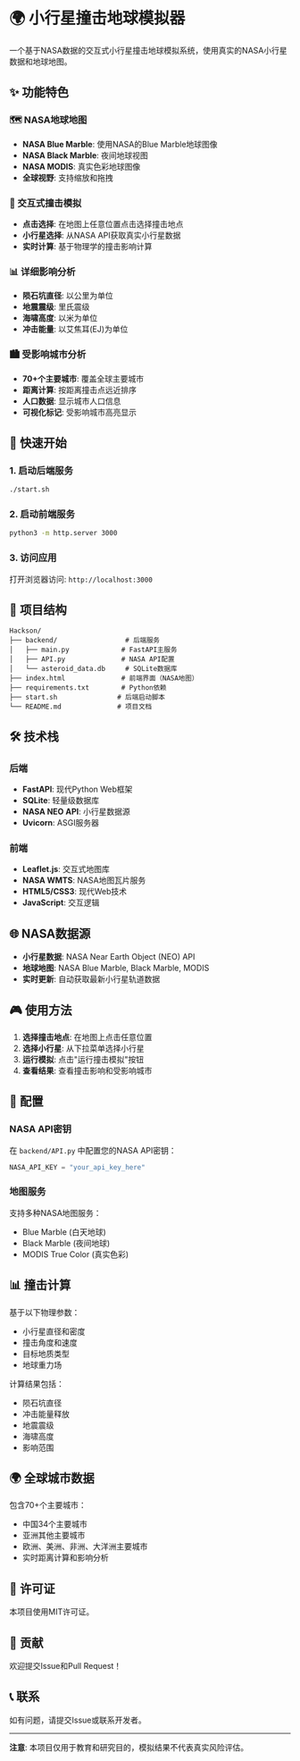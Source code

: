 # 🌍 小行星撞击地球模拟器

一个基于NASA数据的交互式小行星撞击地球模拟系统，使用真实的NASA小行星数据和地球地图。

## ✨ 功能特色

### 🗺️ NASA地球地图
- **NASA Blue Marble**: 使用NASA的Blue Marble地球图像
- **NASA Black Marble**: 夜间地球视图
- **NASA MODIS**: 真实色彩地球图像
- **全球视野**: 支持缩放和拖拽

### 🎯 交互式撞击模拟
- **点击选择**: 在地图上任意位置点击选择撞击地点
- **小行星选择**: 从NASA API获取真实小行星数据
- **实时计算**: 基于物理学的撞击影响计算

### 📊 详细影响分析
- **陨石坑直径**: 以公里为单位
- **地震震级**: 里氏震级
- **海啸高度**: 以米为单位
- **冲击能量**: 以艾焦耳(EJ)为单位

### 🏙️ 受影响城市分析
- **70+个主要城市**: 覆盖全球主要城市
- **距离计算**: 按距离撞击点远近排序
- **人口数据**: 显示城市人口信息
- **可视化标记**: 受影响城市高亮显示

## 🚀 快速开始

### 1. 启动后端服务
```bash
./start.sh
```

### 2. 启动前端服务
```bash
python3 -m http.server 3000
```

### 3. 访问应用
打开浏览器访问: `http://localhost:3000`

## 📁 项目结构

```
Hackson/
├── backend/                 # 后端服务
│   ├── main.py             # FastAPI主服务
│   ├── API.py              # NASA API配置
│   └── asteroid_data.db     # SQLite数据库
├── index.html              # 前端界面（NASA地图）
├── requirements.txt        # Python依赖
├── start.sh               # 后端启动脚本
└── README.md              # 项目文档
```

## 🛠️ 技术栈

### 后端
- **FastAPI**: 现代Python Web框架
- **SQLite**: 轻量级数据库
- **NASA NEO API**: 小行星数据源
- **Uvicorn**: ASGI服务器

### 前端
- **Leaflet.js**: 交互式地图库
- **NASA WMTS**: NASA地图瓦片服务
- **HTML5/CSS3**: 现代Web技术
- **JavaScript**: 交互逻辑

## 🌐 NASA数据源

- **小行星数据**: NASA Near Earth Object (NEO) API
- **地球地图**: NASA Blue Marble, Black Marble, MODIS
- **实时更新**: 自动获取最新小行星轨道数据

## 🎮 使用方法

1. **选择撞击地点**: 在地图上点击任意位置
2. **选择小行星**: 从下拉菜单选择小行星
3. **运行模拟**: 点击"运行撞击模拟"按钮
4. **查看结果**: 查看撞击影响和受影响城市

## 🔧 配置

### NASA API密钥
在 `backend/API.py` 中配置您的NASA API密钥：
```python
NASA_API_KEY = "your_api_key_here"
```

### 地图服务
支持多种NASA地图服务：
- Blue Marble (白天地球)
- Black Marble (夜间地球)  
- MODIS True Color (真实色彩)

## 📊 撞击计算

基于以下物理参数：
- 小行星直径和密度
- 撞击角度和速度
- 目标地质类型
- 地球重力场

计算结果包括：
- 陨石坑直径
- 冲击能量释放
- 地震震级
- 海啸高度
- 影响范围

## 🌍 全球城市数据

包含70+个主要城市：
- 中国34个主要城市
- 亚洲其他主要城市
- 欧洲、美洲、非洲、大洋洲主要城市
- 实时距离计算和影响分析

## 📝 许可证

本项目使用MIT许可证。

## 🤝 贡献

欢迎提交Issue和Pull Request！

## 📞 联系

如有问题，请提交Issue或联系开发者。

---

**注意**: 本项目仅用于教育和研究目的，模拟结果不代表真实风险评估。